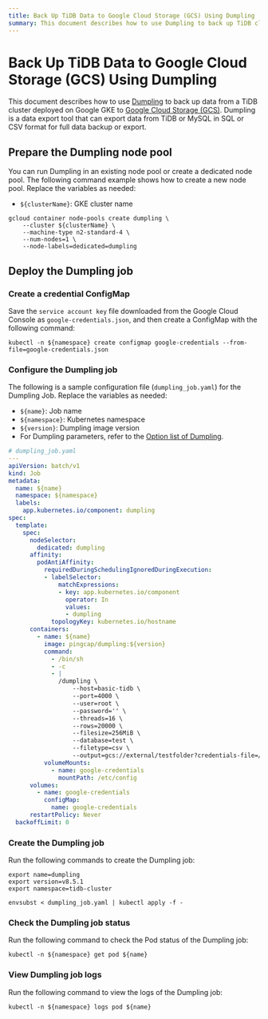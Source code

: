 ```yaml
---
title: Back Up TiDB Data to Google Cloud Storage (GCS) Using Dumpling
summary: This document describes how to use Dumpling to back up TiDB cluster data to Google Cloud Storage (GCS).
---
```


# Back Up TiDB Data to Google Cloud Storage (GCS) Using Dumpling

This document describes how to use [Dumpling](https://docs.pingcap.com/tidb/stable/dumpling-overview/) to back up data from a TiDB cluster deployed on Google GKE to [Google Cloud Storage (GCS)](https://cloud.google.com/storage/docs). Dumpling is a data export tool that can export data from TiDB or MySQL in SQL or CSV format for full data backup or export.

## Prepare the Dumpling node pool

You can run Dumpling in an existing node pool or create a dedicated node pool. The following command example shows how to create a new node pool. Replace the variables as needed:

- `${clusterName}`: GKE cluster name

```shell
gcloud container node-pools create dumpling \
    --cluster ${clusterName} \
    --machine-type n2-standard-4 \
    --num-nodes=1 \
    --node-labels=dedicated=dumpling
```

## Deploy the Dumpling job

### Create a credential ConfigMap

Save the `service account key` file downloaded from the Google Cloud Console as `google-credentials.json`, and then create a ConfigMap with the following command:

```shell
kubectl -n ${namespace} create configmap google-credentials --from-file=google-credentials.json
```

### Configure the Dumpling job

The following is a sample configuration file (`dumpling_job.yaml`) for the Dumpling Job. Replace the variables as needed:

- `${name}`: Job name
- `${namespace}`: Kubernetes namespace
- `${version}`: Dumpling image version
- For Dumpling parameters, refer to the [Option list of Dumpling](https://docs.pingcap.com/tidb/stable/dumpling-overview/#option-list-of-dumpling).

```yaml
# dumpling_job.yaml
---
apiVersion: batch/v1
kind: Job
metadata:
  name: ${name}
  namespace: ${namespace}
  labels:
    app.kubernetes.io/component: dumpling
spec:
  template:
    spec:
      nodeSelector:
        dedicated: dumpling
      affinity:
        podAntiAffinity:
          requiredDuringSchedulingIgnoredDuringExecution:
          - labelSelector:
              matchExpressions:
              - key: app.kubernetes.io/component
                operator: In
                values:
                - dumpling
            topologyKey: kubernetes.io/hostname
      containers:
        - name: ${name}
          image: pingcap/dumpling:${version}
          command:
            - /bin/sh
            - -c
            - |
              /dumpling \
                  --host=basic-tidb \
                  --port=4000 \
                  --user=root \
                  --password='' \
                  --threads=16 \
                  --rows=20000 \
                  --filesize=256MiB \
                  --database=test \
                  --filetype=csv \
                  --output=gcs://external/testfolder?credentials-file=/etc/config/google-credentials.json
          volumeMounts:
            - name: google-credentials
              mountPath: /etc/config
      volumes:
        - name: google-credentials
          configMap:
            name: google-credentials
      restartPolicy: Never
  backoffLimit: 0
```

### Create the Dumpling job

Run the following commands to create the Dumpling job:

```shell
export name=dumpling
export version=v8.5.1
export namespace=tidb-cluster

envsubst < dumpling_job.yaml | kubectl apply -f -
```

### Check the Dumpling job status

Run the following command to check the Pod status of the Dumpling job:

```shell
kubectl -n ${namespace} get pod ${name}
```

### View Dumpling job logs

Run the following command to view the logs of the Dumpling job:

```shell
kubectl -n ${namespace} logs pod ${name}
```